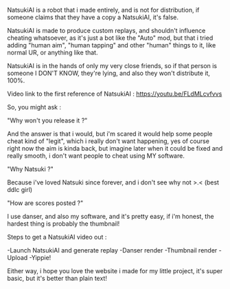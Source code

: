 NatsukiAI is a robot that i made entirely, and is not for distribution, if someone claims that they have a copy a NatsukiAI, it's false. 

NatsukiAI is made to produce custom replays, and shouldn't influence cheating whatsoever, as it's just a bot like the "Auto" mod, but that i tried adding "human aim", "human tapping" and other "human" things to it, like normal UR, or anything like that.

NatsukiAI is in the hands of only my very close friends, so if that person is someone I DON'T KNOW, they're lying, and also they won't distribute it, 100%. 

Video link to the first reference of NatsukiAI : https://youtu.be/FLdMLcvfvvs




So, you might ask :

"Why won't you release it ?" 

And the answer is that i would, but i'm scared it would help some people cheat kind of "legit", which i really don't want happening, yes of course right now the aim is kinda back, but imagine later when it could be fixed and really smooth, i don't want people to cheat using MY software.

"Why Natsuki ?"

Because i've loved Natsuki since forever, and i don't see why not >.< (best ddlc girl)

"How are scores posted ?"

I use danser, and also my software, and it's pretty easy, if i'm honest, the hardest thing is probably the thumbnail! 

Steps to get a NatsukiAI video out :

-Launch NatsukiAI and generate replay
-Danser render
-Thumbnail render
-Upload
-Yippie!

Either way, i hope you love the website i made for my little project, it's super basic, but it's better than plain text!

